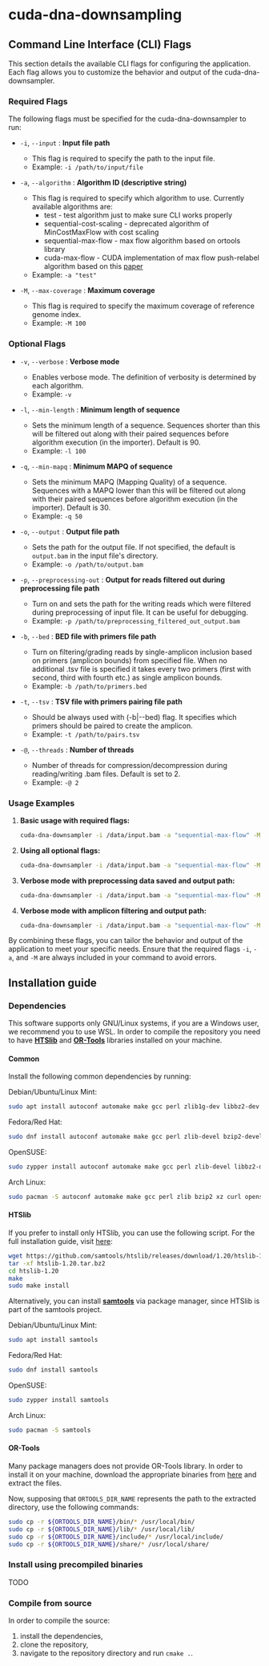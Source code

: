 # cuda-dna-downsampling

## Command Line Interface (CLI) Flags

This section details the available CLI flags for configuring the application. Each flag allows you to customize the behavior and output of the cuda-dna-downsampler.

### Required Flags
The following flags must be specified for the cuda-dna-downsampler to run:

- `-i`, `--input` : **Input file path**
  - This flag is required to specify the path to the input file.
  - Example: `-i /path/to/input/file`

- `-a`, `--algorithm` : **Algorithm ID (descriptive string)**
  - This flag is required to specify which algorithm to use. Currently available algorithms are:
    - test - test algorithm just to make sure CLI works properly
    - sequential-cost-scaling - deprecated algorithm of MinCostMaxFlow with cost scaling
    - sequential-max-flow - max flow algorithm based on ortools library
    - cuda-max-flow - CUDA implementation of max flow push-relabel algorithm based on this [paper](https://www.sciencedirect.com/science/article/pii/B9780123859631000058) 
  - Example: `-a "test"`

- `-M`, `--max-coverage` : **Maximum coverage**
  - This flag is required to specify the maximum coverage of reference genome index.
  - Example: `-M 100`

### Optional Flags

- `-v`, `--verbose` : **Verbose mode**
  - Enables verbose mode. The definition of verbosity is determined by each algorithm.
  - Example: `-v`

- `-l`, `--min-length` : **Minimum length of sequence**
  - Sets the minimum length of a sequence. Sequences shorter than this will be filtered out along with their paired sequences before algorithm execution (in the importer). Default is 90.
  - Example: `-l 100`

- `-q`, `--min-mapq` : **Minimum MAPQ of sequence**
  - Sets the minimum MAPQ (Mapping Quality) of a sequence. Sequences with a MAPQ lower than this will be filtered out along with their paired sequences before algorithm execution (in the importer). Default is 30.
  - Example: `-q 50`

- `-o`, `--output` : **Output file path**
  - Sets the path for the output file. If not specified, the default is `output.bam` in the input file's directory.
  - Example: `-o /path/to/output.bam`

- `-p`, `--preprocessing-out` : **Output for reads filtered out during preprocessing file path**
  - Turn on and sets the path for the writing reads which were filtered during preprocessing of input file. It can be useful for debugging.
  - Example: `-p /path/to/preprocessing_filtered_out_output.bam`

- `-b`, `--bed` : **BED file with primers file path**
  - Turn on filtering/grading reads by single-amplicon inclusion based on primers (amplicon bounds) from specified file. When no additional .tsv file is specified it takes every two primers (first with second, third with fourth etc.) as single amplicon bounds.
  - Example: `-b /path/to/primers.bed`

- `-t`, `--tsv` : **TSV file with primers pairing file path**
  - Should be always used with (-b|--bed) flag. It specifies which primers should be paired to create the amplicon.
  - Example: `-t /path/to/pairs.tsv`

- `-@`, `--threads` : **Number of threads**
  - Number of threads for compression/decompression during reading/writing .bam files. Default is set to 2.
  - Example: `-@ 2`

### Usage Examples

1. **Basic usage with required flags:**
   ```sh
   cuda-dna-downsampler -i /data/input.bam -a "sequential-max-flow" -M 100
   ```

2. **Using all optional flags:**
   ```sh
   cuda-dna-downsampler -i /data/input.bam -a "sequential-max-flow" -M 100 -v -l 100 -q 50 -p /data/filtered_out_prep.bam -o /data/output.bam -b /data/primers.bed -t /data/pairs.tsv
   ```

3. **Verbose mode with preprocessing data saved and output path:**
   ```sh
   cuda-dna-downsampler -i /data/input.bam -a "sequential-max-flow" -M 100 -v -p /data/filtered_out_prep.bam -o /data/output.bam
   ```

4. **Verbose mode with amplicon filtering and output path:**
   ```sh
   cuda-dna-downsampler -i /data/input.bam -a "sequential-max-flow" -M 100 -v -o /data/output.bam -b /data/primers.bed -t /data/pairs.tsv
   ```

By combining these flags, you can tailor the behavior and output of the application to meet your specific needs. Ensure that the required flags `-i`, `-a`, and `-M` are always included in your command to avoid errors.

## Installation guide
### Dependencies
This software supports only GNU/Linux systems, if you are a Windows user, we recommend you to use WSL.
In order to compile the repository you need to have [**HTSlib**](https://github.com/samtools/htslib) and [**OR-Tools**](https://github.com/google/or-tools) libraries installed on your machine.

#### Common
Install the following common dependencies by running:

Debian/Ubuntu/Linux Mint:
```bash
sudo apt install autoconf automake make gcc perl zlib1g-dev libbz2-dev liblzma-dev libcurl4-gnutls-dev libssl-dev
```

Fedora/Red Hat:
```bash
sudo dnf install autoconf automake make gcc perl zlib-devel bzip2-devel xz-devel libcurl-devel openssl-devel
```

OpenSUSE:
```bash
sudo zypper install autoconf automake make gcc perl zlib-devel libbz2-devel xz-devel libcurl-devel libopenssl-devel
```

Arch Linux:
```bash
sudo pacman -S autoconf automake make gcc perl zlib bzip2 xz curl openssl
```

#### HTSlib 
If you prefer to install only HTSlib, you can use the following script. For the full installation guide, visit [here](https://github.com/samtools/htslib/blob/develop/INSTALL):
```bash
wget https://github.com/samtools/htslib/releases/download/1.20/htslib-1.20.tar.bz2
tar -xf htslib-1.20.tar.bz2
cd htslib-1.20
make
sudo make install
```

Alternatively, you can install [**samtools**](http://www.htslib.org/) via package manager, since HTSlib is part of the samtools project.

Debian/Ubuntu/Linux Mint:
```bash
sudo apt install samtools
```

Fedora/Red Hat:
```bash
sudo dnf install samtools
```

OpenSUSE:
```bash
sudo zypper install samtools
```

Arch Linux:
```bash
sudo pacman -S samtools
```

#### OR-Tools
Many package managers does not provide OR-Tools library. In order to install it on your machine, download the appropriate binaries from [here](https://developers.google.com/optimization/install/cpp/binary_linux) and extract the files. 

Now, supposing that `ORTOOLS_DIR_NAME` represents the path to the extracted directory, use the following commands:

```bash
sudo cp -r ${ORTOOLS_DIR_NAME}/bin/* /usr/local/bin/
sudo cp -r ${ORTOOLS_DIR_NAME}/lib/* /usr/local/lib/
sudo cp -r ${ORTOOLS_DIR_NAME}/include/* /usr/local/include/
sudo cp -r ${ORTOOLS_DIR_NAME}/share/* /usr/local/share/
```

### Install using precompiled binaries
TODO
### Compile from source 
In order to compile the source:
1. install the dependencies,
2. clone the repository, 
3. navigate to the repository directory and run `cmake .`.



